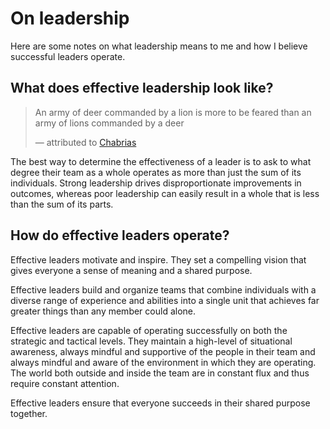 # On leadership

Here are some notes on what leadership means to me and how I believe successful leaders operate.

## What does effective leadership look like?

<blockquote cite="http://www.perseus.tufts.edu/hopper/text?doc=Perseus%3Atext%3A2008.01.0193%3Achapter%3D47%3Asection%3D3#note1">
  <p>An army of deer commanded by a lion is more to be feared than an army of lions commanded by a deer</p>
  <footer>— attributed to <a href="https://en.wikipedia.org/wiki/Chabrias">Chabrias</a></footer>
</blockquote>

The best way to determine the effectiveness of a leader is to ask to what degree their team as a whole operates as more than just the sum of its individuals. Strong leadership drives disproportionate improvements in outcomes, whereas poor leadership can easily result in a whole that is less than the sum of its parts.

## How do effective leaders operate?

Effective leaders motivate and inspire. They set a compelling vision that gives everyone a sense of meaning and a shared purpose.

Effective leaders build and organize teams that combine individuals with a diverse range of experience and abilities into a single unit that achieves far greater things than any member could alone.

Effective leaders are capable of operating successfully on both the strategic and tactical levels. They maintain a high-level of situational awareness, always mindful and supportive of the people in their team and always mindful and aware of the environment in which they are operating. The world both outside and inside the team are in constant flux and thus require constant attention.

Effective leaders ensure that everyone succeeds in their shared purpose together.
